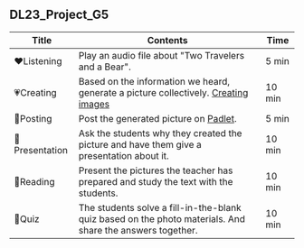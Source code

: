 ## DL23_Project_G5

| Title | Contents |Time| 
|-----|-----------|----------|
|:heart:Listening|Play an audio file about "Two Travelers and a Bear".|5 min|
|:heartpulse:Creating|Based on the information we heard, generate a picture collectively. [Creating images](https://www.bing.com/images/create?form=FLPGEN)|10 min|
|:yellow_heart:Posting|Post the generated picture on [Padlet](https://padlet.com/).|5 min|
|:green_heart:Presentation|Ask the students why they created the picture and have them give a presentation about it.|10 min|
|:blue_heart:Reading|Present the pictures the teacher has prepared and study the text with the students.|10 min|
|:purple_heart:Quiz|The students solve a fill-in-the-blank quiz based on the photo materials. And share the answers together.|10 min|
